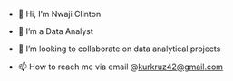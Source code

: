- 👋 Hi, I’m Nwaji Clinton

- 👀 I’m a Data Analyst


- 💞️ I’m looking to collaborate on data analytical projects 

- 📫 How to reach me via email @kurkruz42@gmail.com


